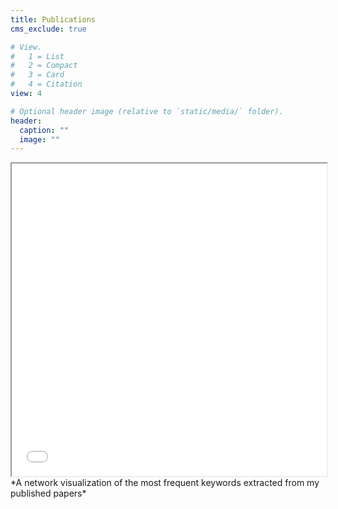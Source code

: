 ```yaml
---
title: Publications
cms_exclude: true

# View.
#   1 = List
#   2 = Compact
#   3 = Card
#   4 = Citation
view: 4

# Optional header image (relative to `static/media/` folder).
header:
  caption: ""
  image: ""
---
```


<iframe seamless = "" width = "100%", height = "500" class="shortcode-iframe" src="/img/network.html" title=""></iframe>
*A network visualization of the most frequent keywords extracted from my published papers*

